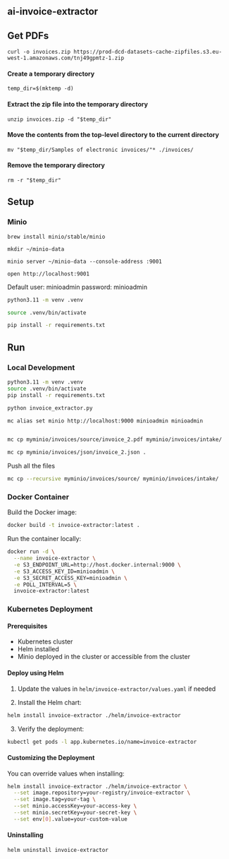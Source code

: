 
## ai-invoice-extractor

## Get PDFs

```
curl -o invoices.zip https://prod-dcd-datasets-cache-zipfiles.s3.eu-west-1.amazonaws.com/tnj49gpmtz-1.zip
```

#### Create a temporary directory
```
temp_dir=$(mktemp -d)
```

#### Extract the zip file into the temporary directory
```
unzip invoices.zip -d "$temp_dir"
```

#### Move the contents from the top-level directory to the current directory
```
mv "$temp_dir/Samples of electronic invoices/"* ./invoices/
```

#### Remove the temporary directory
```
rm -r "$temp_dir"
```

## Setup

### Minio

```
brew install minio/stable/minio
```

```
mkdir ~/minio-data
```

```
minio server ~/minio-data --console-address :9001
```

```
open http://localhost:9001
```

Default
user: minioadmin
password: minioadmin


```bash
python3.11 -m venv .venv
```

```bash
source .venv/bin/activate
```

```bash
pip install -r requirements.txt
```



## Run

### Local Development

```bash
python3.11 -m venv .venv
source .venv/bin/activate
pip install -r requirements.txt
```

```bash
python invoice_extractor.py
```

```bash
mc alias set minio http://localhost:9000 minioadmin minioadmin
```

```bash

```

```bash
mc cp myminio/invoices/source/invoice_2.pdf myminio/invoices/intake/
```

```bash
mc cp myminio/invoices/json/invoice_2.json .
```

Push all the files

```bash
mc cp --recursive myminio/invoices/source/ myminio/invoices/intake/
```

### Docker Container

Build the Docker image:

```bash
docker build -t invoice-extractor:latest .
```

Run the container locally:

```bash
docker run -d \
  --name invoice-extractor \
  -e S3_ENDPOINT_URL=http://host.docker.internal:9000 \
  -e S3_ACCESS_KEY_ID=minioadmin \
  -e S3_SECRET_ACCESS_KEY=minioadmin \
  -e POLL_INTERVAL=5 \
  invoice-extractor:latest
```


### Kubernetes Deployment

#### Prerequisites

- Kubernetes cluster
- Helm installed
- Minio deployed in the cluster or accessible from the cluster

#### Deploy using Helm

1. Update the values in `helm/invoice-extractor/values.yaml` if needed

2. Install the Helm chart:

```bash
helm install invoice-extractor ./helm/invoice-extractor
```

3. Verify the deployment:

```bash
kubectl get pods -l app.kubernetes.io/name=invoice-extractor
```

#### Customizing the Deployment

You can override values when installing:

```bash
helm install invoice-extractor ./helm/invoice-extractor \
  --set image.repository=your-registry/invoice-extractor \
  --set image.tag=your-tag \
  --set minio.accessKey=your-access-key \
  --set minio.secretKey=your-secret-key \
  --set env[0].value=your-custom-value
```

#### Uninstalling

```bash
helm uninstall invoice-extractor
```
